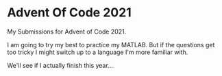 # Advent Of Code 2021
My Submissions for Advent of Code 2021.

I am going to try my best to practice my MATLAB. But if the questions get too tricky I might switch up to a language I'm more familiar with.

We'll see if I actually finish this year...
